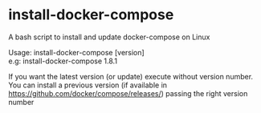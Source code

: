 # install-docker-compose
A bash script to install and update docker-compose on Linux

Usage: install-docker-compose [version]<br />
e.g: install-docker-compose 1.8.1

If you want the latest version (or update) execute without version number.<br/>
You can install a previous version (if available in https://github.com/docker/compose/releases/) passing the right version number
